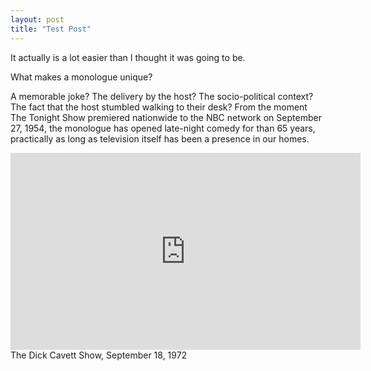 ```yaml
---
layout: post
title: "Test Post"
---
```


It actually is a lot easier than I thought it was going to be.

What makes a monologue unique? 

A memorable joke? The delivery by the host? The socio-political context? The fact that the host stumbled walking to their desk? From the moment The Tonight Show premiered nationwide to the NBC network on September 27, 1954, the monologue has opened late-night comedy for than 65 years, practically as long as television itself has been a presence in our homes.

<iframe width="560" height="315" src="https://www.youtube.com/embed/SuBccM6NPuo" frameborder="0" allow="accelerometer; autoplay; encrypted-media; gyroscope; picture-in-picture" allowfullscreen></iframe>
The Dick Cavett Show, September 18, 1972
